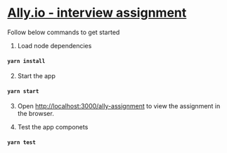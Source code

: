 # [Ally.io - interview assignment](https://prashanth000mj.github.io/ally-assignment/)

Follow below commands to get started

1. Load node dependencies 
#### `yarn install`

2. Start the app 
#### `yarn start`

3. Open [http://localhost:3000/ally-assignment](http://localhost:3000/ally-assignment) to view the assignment in the browser.

4. Test the app componets
#### `yarn test`
